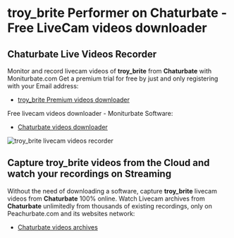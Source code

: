 # troy_brite Performer on Chaturbate - Free LiveCam videos downloader

## Chaturbate Live Videos Recorder

Monitor and record livecam videos of **troy_brite** from **Chaturbate** with Moniturbate.com
Get a premium trial for free by just and only registering with your Email address:
* [troy_brite Premium videos downloader](https://moniturbate.com/request-demo-licence-key.html)

Free livecam videos downloader - Moniturbate Software:
* [Chaturbate videos downloader](https://moniturbate.com/moniturbate-download-software.html)

![troy_brite livecam videos recorder](https://peachurnet.com/templates/moniturbate-software.png)


## Capture troy_brite videos from the Cloud and watch your recordings on Streaming

Without the need of downloading a software, capture **troy_brite** livecam videos from **Chaturbate** 100% online.
Watch Livecam archives from **Chaturbate** unlimitedly from thousands of existing recordings, only on Peachurbate.com and its websites network:
* [Chaturbate videos archives](https://peachurnet.com/)